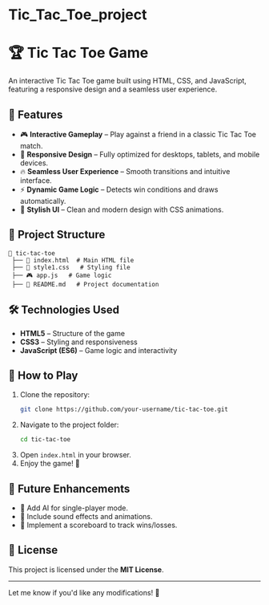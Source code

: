 # Tic_Tac_Toe_project

# 🏆 Tic Tac Toe Game  

An interactive Tic Tac Toe game built using HTML, CSS, and JavaScript, featuring a responsive design and a seamless user experience.  

## 🚀 Features  
- 🎮 **Interactive Gameplay** – Play against a friend in a classic Tic Tac Toe match.  
- 📱 **Responsive Design** – Fully optimized for desktops, tablets, and mobile devices.  
- 🔥 **Seamless User Experience** – Smooth transitions and intuitive interface.  
- ⚡ **Dynamic Game Logic** – Detects win conditions and draws automatically.  
- 🎨 **Stylish UI** – Clean and modern design with CSS animations.  

## 📂 Project Structure  
```
📂 tic-tac-toe  
 ├── 📄 index.html  # Main HTML file  
 ├── 🎨 style1.css   # Styling file  
 ├── 🎮 app.js   # Game logic  
 ├── 📜 README.md   # Project documentation  
```  

## 🛠️ Technologies Used  
- **HTML5** – Structure of the game  
- **CSS3** – Styling and responsiveness  
- **JavaScript (ES6)** – Game logic and interactivity  

## 🎯 How to Play  
1. Clone the repository:  
   ```bash
   git clone https://github.com/your-username/tic-tac-toe.git
   ```  
2. Navigate to the project folder:  
   ```bash
   cd tic-tac-toe
   ```  
3. Open `index.html` in your browser.  
4. Enjoy the game! 🎉  

## 🌟 Future Enhancements  
- 🔹 Add AI for single-player mode.  
- 🔹 Include sound effects and animations.  
- 🔹 Implement a scoreboard to track wins/losses.  

## 📜 License  
This project is licensed under the **MIT License**.  

---

Let me know if you'd like any modifications! 🚀
